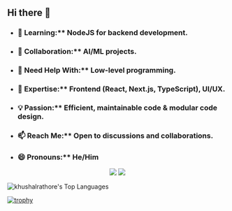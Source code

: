## Hi there 👋

- ### 🌱 Learning:** NodeJS for backend development.
- ### 👯 Collaboration:** AI/ML projects.
- ### 🤔 Need Help With:** Low-level programming.
- ### 💬 Expertise:** Frontend (React, Next.js, TypeScript), UI/UX.
- ### 💡 Passion:** Efficient, maintainable code & modular code design.
- ### 📫 Reach Me:** Open to discussions and collaborations.
- ### 😄 Pronouns:** He/Him



<p align="center">
  <a>
    <img style="pointer-events: none;" src="https://skillicons.dev/icons?i=bash,git,github,neovim,cpp,py,opencv,flask,gcp" />
    <img style="pointer-events: none;" src="https://skillicons.dev/icons?i=html,md,css,sass,tailwind,js,ts,webpack,npm,react,nextjs,vercel,vite" />
  </a>
</p>


![khushalrathore's Top Languages](https://github-readme-stats.vercel.app/api/top-langs/?username=khushalrathore&theme=graywhite&show_icons=true&hide_border=true&layout=compact)

[![trophy](https://github-profile-trophy.vercel.app/?username=khushalrathore&theme=flat&margin-h=15&margin-w=15)](https://github.com/ryo-ma/github-profile-trophy)
